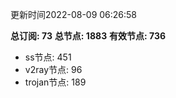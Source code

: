 更新时间2022-08-09 06:26:58

**总订阅: 73**
**总节点: 1883**
**有效节点: 736**
- ss节点: 451
- v2ray节点: 96
- trojan节点: 189
